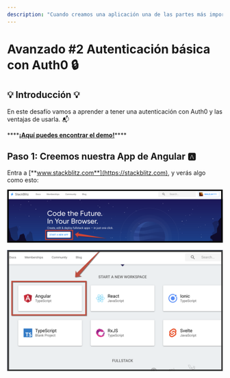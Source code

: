 ```yaml
---
description: "Cuando creamos una aplicación una de las partes más importantes es la autenticación dado que deseamos que sea segura y podamos proteger los datos de los usuarios, aprendamos juntos como hacerlo \U0001F510"
---
```


# Avanzado \#2 Autenticación básica con Auth0 🔒

## 💡 Introducción 💡

En este desafío vamos a aprender a tener una autenticación con Auth0 y las ventajas de usarla. 📬

\*\*\*\*[**¡Aquí puedes encontrar el demo!**](https://shorturl.at/byCW0)\*\*\*\*

## Paso 1: **Creemos nuestra App de Angular** 🅰️

Entra a [**www.stackblitz.com**](https://stackblitz.com), y verás algo como esto:

![](../.gitbook/assets/1.png)

![](../.gitbook/assets/screen-shot-2019-05-25-at-1.56.29-pm.png)

## 

